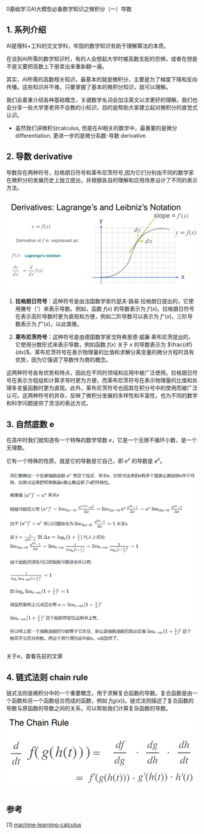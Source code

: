 0基础学习AI大模型必备数学知识之微积分（一）导数

## 1. 系列介绍

AI是理科+工科的交叉学科，牢固的数学知识有助于理解算法的本质。

在谈到AI所需的数学知识时，有的人会想起大学时被高数支配的恐惧，或者在想是不是又要把高数上下册拿出来重新翻一遍。

其实，AI所需的高数相关知识，最基本的就是微积分，主要是为了梯度下降和反向传播。这些知识并不难，只要掌握了基本的微积分知识，就可以理解。

我们会着重介绍各种基础概念，关键数学名词会加注英文以求更好的理解。我们也会分享一些大学里老师不会教的小知识，目的是帮助大家建立起对微积分的直觉式认识。

- 虽然我们讲微积分calculus, 但是在AI相关的数学中，最重要的是微分 differentiation, 更进一步的是微分系数-导数 derivative.

## 2. 导数 derivative

导数存在两种符号，拉格朗日符号和莱布尼茨符号,因为它们分别由不同的数学家在微积分的发展历史上独立提出，并根据各自的理解和应用场景设计了不同的表示方法。

![alt text](assest/0.png)

1. **拉格朗日符号**：这种符号是由法国数学家约瑟夫·路易·拉格朗日提出的，它使用撇号（'）来表示导数。例如，函数 $f(x)$ 的导数表示为 $f'(x)$。拉格朗日符号在表示高阶导数时更为直观和方便，例如二阶导数可以表示为 $f''(x)$，三阶导数表示为 $f'''(x)$，以此类推。

2. **莱布尼茨符号**：这种符号是由德国数学家戈特弗里德·威廉·莱布尼茨提出的，它使用分数形式来表示导数，例如函数 $f(x)$ 关于 $x$ 的导数表示为 $\frac{df}{dx}$。莱布尼茨符号在表示物理量的比值和求解分离变量的微分方程时具有优势，因为它强调了导数作为商的概念。

这两种符号各有优势和特点，因此在不同的领域和应用中被广泛使用。拉格朗日符号在表示方程组和计算求导时更为方便，而莱布尼茨符号在表示物理量的比值和处理多变量函数时更为直观。此外，莱布尼茨符号也因其在积分号中的使用而被广泛认可。这两种符号的并存，反映了微积分发展的多样性和丰富性，也为不同的数学和科学问题提供了灵活的表达方式。

## 3. 自然底数 e

在高中时我们就知道有一个特殊的数学常数 $e$，它是一个无限不循环小数，是一个无理数。

它有一个特殊的性质，就是它的导数是它自己，即 $e^x$ 的导数是 $e^x$。

![alt text](assest/1.png)

关于e，查看先前的文章

## 4. 链式法则 chain rule

链式法则是微积分中的一个重要概念，用于求解复合函数的导数。复合函数是由一个函数和另一个函数组合而成的函数，例如 $f(g(x))$。链式法则描述了复合函数的导数与原函数的导数之间的关系，可以帮助我们计算复杂函数的导数。

![alt text](assest/2.png)

## 参考

<div id="refer-anchor-1"></div>

[1] [machine-learning-calculus](https://www.coursera.org/learn/machine-learning-calculus/home/module/1)